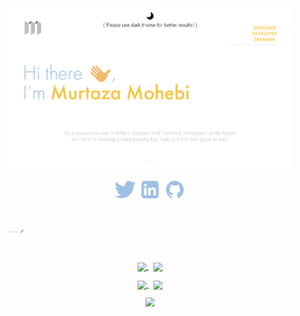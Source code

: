<img src="https://github.com/Murtaza34/some-stuff/blob/main/github%20profile%20cover.png">

<!-- Socials -->
<p align="center">
  <a href="https://twitter.com/Murt300" target="_blank"><img alt="Twitter-Icon" width="40px" src="https://github.com/Murtaza34/some-stuff/blob/main/twitter-01.png" /></a>
  <a href="https://www.linkedin.com/in/murtaza-mohebi-b71aba191/" target="_blank"><img alt="Linkedin-Icon" width="40px" src="https://github.com/Murtaza34/some-stuff/blob/main/linkedin-01.png" /></a>
  <a href="https://github.com/Murtaza34" target="_blank"><img alt="Github-Icon" width="40px" src="https://github.com/Murtaza34/some-stuff/blob/main/github-01.png" /></a>
 </p>
 
<br />

<p align="left">
  <img alt="Pinned" width="30px" src="https://github.com/Murtaza34/some-stuff/blob/main/pinned.png" />
</p>

<br />

<p align="center">
<a href="https://github.com/Murtaza34/My-Bootstrap-Portfolio">
<img align="center"src="https://github-readme-stats.vercel.app/api/pin/?username=Murtaza34&repo=My-Bootstrap-Portfolio&bg_color=1e1e2e&text_color=cdd6f4&icon_color=cba6f7&title_color=f5c344" />
</a>
<span>&nbsp;</span>
<a href="https://github.com/Murtaza34/README-Generator">
<img align="center"src="https://github-readme-stats.vercel.app/api/pin/?username=Murtaza34&repo=README-Generator&bg_color=1e1e2e&text_color=cdd6f4&icon_color=cba6f7&title_color=f5c344" />
</a>
</p>
<p align="center">
<a href="https://github.com/Murtaza34/Weather-Dashboard">
<img align="center"src="https://github-readme-stats.vercel.app/api/pin/?username=Murtaza34&repo=Weather-Dashboard&bg_color=1e1e2e&text_color=cdd6f4&icon_color=cba6f7&title_color=f5c344" />
</a>
<span>&nbsp;</span>
<a href="https://github.com/Murtaza34/Work-Day-Planner">
<img align="center"src="https://github-readme-stats.vercel.app/api/pin/?username=Murtaza34&repo=Work-Day-Planner&bg_color=1e1e2e&text_color=cdd6f4&icon_color=cba6f7&title_color=f5c344" />
</a>
</p>


 <p align="center">
  <a href="https://skillicons.dev">
    <img src="https://skillicons.dev/icons?i=html,css,js" />
  </a>
</p>
